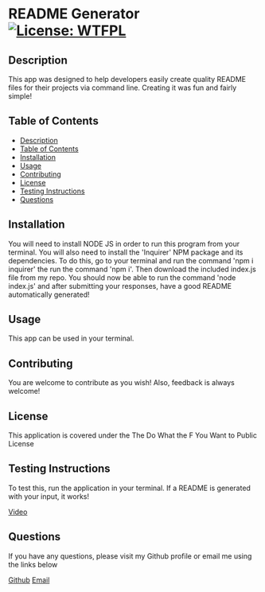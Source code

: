 # README Generator [![License: WTFPL](https://img.shields.io/badge/License-WTFPL-brightgreen.svg)](http://www.wtfpl.net/about/)

## Description
This app was designed to help developers easily create quality README files for their projects via command line. Creating it was fun and fairly simple!

## Table of Contents
  - [Description](#description)
  - [Table of Contents](#table-of-contents)
  - [Installation](#installation)
  - [Usage](#usage)
  - [Contributing](#contributing)
  - [License](#license)
  - [Testing Instructions](#testing-instructions)
  - [Questions](#questions)

## Installation
You will need to install NODE JS in order to run this program from your terminal. You will also need to install the 'Inquirer' NPM package and its dependencies. To do this, go to your terminal and run the command 'npm i inquirer' the run the command 'npm i'. Then download the included index.js file from my repo. You should now be able to run the command 'node index.js' and after submitting your responses, have a good README automatically generated!

## Usage
This app can be used in your terminal.

## Contributing
You are welcome to contribute as you wish! Also, feedback is always welcome!

## License
This application is covered under the The Do What the F You Want to Public License

## Testing Instructions
To test this, run the application in your terminal. If a README is generated with your input, it works!

[Video](https://drive.google.com/file/d/1Z_Ws35KtvtMwO_8A4C073yagcOV-ecOo/view?usp=sharing)

## Questions
If you have any questions, please visit my Github profile or email me using the links below

[Github](https://github.com/dimitermusic)
[Email](mailto:dimitermusic@gmail.com)

